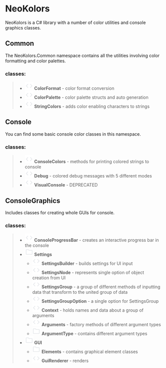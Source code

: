 ﻿# NeoKolors

NeoKolors is a C# library with a number of color utilities and console graphics classes.

## Common
The NeoKolors.Common namespace contains all the utilities involving color formatting and color palettes.

### classes:
> * ![Code](code.svg) **ColorFormat** - color format conversion
> * ![Code](code.svg) **ColorPalette** - color palette structs and auto generation
> * ![Code](code.svg) **StringColors** - adds color enabling characters to strings

## Console
You can find some basic console color classes in this namespace.

### classes:
> * ![Code](code.svg) **ConsoleColors** - methods for printing colored strings to console
> * ![Code](code.svg) **Debug** - colored debug messages with 5 different modes
> * ![Code](code.svg) **VisualConsole** - DEPRECATED 

## ConsoleGraphics
Includes classes for creating whole GUIs for console.

### classes:
> * ![Code](code.svg) **ConsoleProgressBar** - creates an interactive progress bar in the console
> * ![Folder](folder.svg) **Settings**
>   * ![Code](code.svg) **SettingsBuilder** - builds settings for UI input
>   * ![Code](code.svg) **SettingsNode** - represents single option of object creation from UI
>   * ![Code](code.svg) **SettingsGroup** - a group of different methods of inputting data that transform to the united group of data
>   * ![Code](code.svg) **SettingsGroupOption** - a single option for SettingsGroup
>   * ![Code](code.svg) **Context** - holds names and data about a group of arguments
>   * ![Code](code.svg) **Arguments** - factory methods of different argument types
>   * ![Folder](folder.svg) **ArgumentType** - contains different argument types
> * ![Folder](folder.svg) **GUI**
>   * ![Folder](folder.svg) **Elements** - contains graphical element classes
>   * ![Code](code.svg) **GuiRenderer** - renders